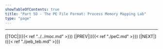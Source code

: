 ```yaml
---
showTableOfContents: true
title: "Part 5D - The PE File Format: Process Memory Mapping Lab"
type: "page"
---
```








---

[|TOC|]({{< ref "../../moc.md" >}})
[|PREV|]({{< ref "./peC.md" >}})
[|NEXT|]({{< ref "./peb_teb.md" >}})
